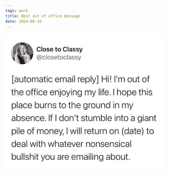 ```yaml
---
tags: work
title: Best out of office message
date: 2024-08-16
---
```


![workooo.png](https://raw.githubusercontent.com/muneer78/muneer78.github.io/master/images/workooo.jpg)

